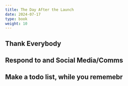 ```yaml
---
title: The Day After the Launch
date: 2024-07-17
type: book
weight: 10
---
```


## Thank **Everybody**

## Respond to and Social Media/Comms

## Make a todo list, while you rememebr
